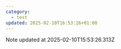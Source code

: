 ```yaml
---
category:
  - test
updated: 2025-02-10T16:53:26+01:00
---
```


Note updated at 2025-02-10T15:53:26.313Z